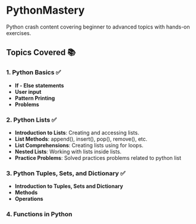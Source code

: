 # PythonMastery 
Python crash content covering beginner to advanced topics with hands-on exercises.

## Topics Covered 📚

### 1. **Python Basics** ✅
- **If - Else statements**
- **User input**
- **Pattern Printing**
- **Problems**

### 2. **Python Lists** ✅
- **Introduction to Lists**: Creating and accessing lists.
- **List Methods**: append(), insert(), pop(), remove(), etc.
- **List Comprehensions**: Creating lists using for loops.
- **Nested Lists**: Working with lists inside lists.
- **Practice Problems**: Solved practices problems related to python list

### 3. **Python Tuples, Sets, and Dictionary** ✅
- **Introduction to Tuples, Sets and Dictionary**
- **Methods**
- **Operations**

### 4. **Functions in Python**

